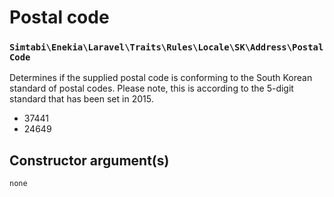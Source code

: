 # Postal code
### `Simtabi\Enekia\Laravel\Traits\Rules\Locale\SK\Address\PostalCode`

Determines if the supplied postal code is conforming to the South Korean standard of postal codes.
Please note, this is according to the 5-digit standard that has been set in 2015.

- 37441
- 24649

## Constructor argument(s)

```php
none
```
